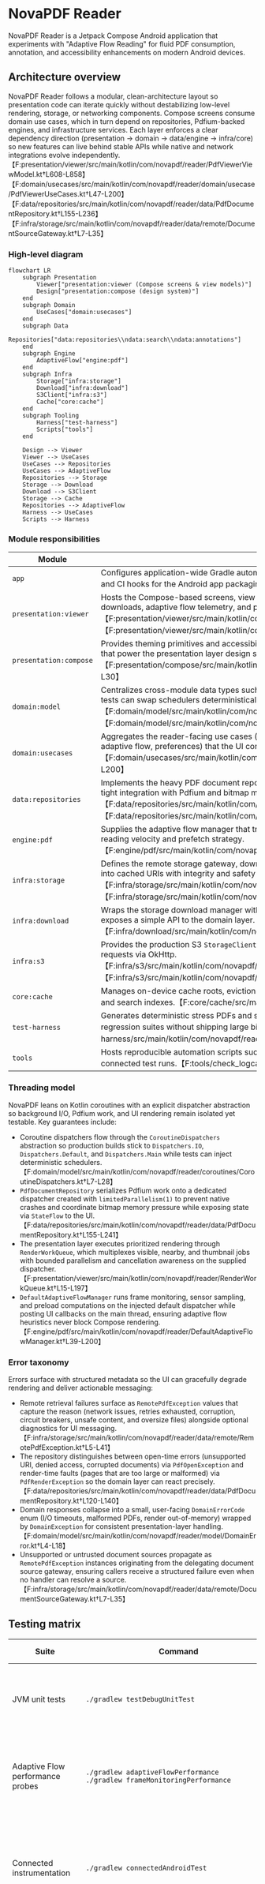 # NovaPDF Reader

NovaPDF Reader is a Jetpack Compose Android application that experiments with "Adaptive Flow Reading" for fluid PDF consumption, annotation, and accessibility enhancements on modern Android devices.

## Architecture overview

NovaPDF Reader follows a modular, clean-architecture layout so presentation code can
iterate quickly without destabilizing low-level rendering, storage, or networking
components. Compose screens consume domain use cases, which in turn depend on
repositories, Pdfium-backed engines, and infrastructure services. Each layer enforces a
clear dependency direction (presentation → domain → data/engine → infra/core) so new
features can live behind stable APIs while native and network integrations evolve
independently.【F:presentation/viewer/src/main/kotlin/com/novapdf/reader/PdfViewerViewModel.kt†L608-L858】【F:domain/usecases/src/main/kotlin/com/novapdf/reader/domain/usecase/PdfViewerUseCases.kt†L47-L200】【F:data/repositories/src/main/kotlin/com/novapdf/reader/data/PdfDocumentRepository.kt†L155-L236】【F:infra/storage/src/main/kotlin/com/novapdf/reader/data/remote/DocumentSourceGateway.kt†L7-L35】

### High-level diagram

```mermaid
flowchart LR
    subgraph Presentation
        Viewer["presentation:viewer (Compose screens & view models)"]
        Design["presentation:compose (design system)"]
    end
    subgraph Domain
        UseCases["domain:usecases"]
    end
    subgraph Data
        Repositories["data:repositories\\ndata:search\\ndata:annotations"]
    end
    subgraph Engine
        AdaptiveFlow["engine:pdf"]
    end
    subgraph Infra
        Storage["infra:storage"]
        Download["infra:download"]
        S3Client["infra:s3"]
        Cache["core:cache"]
    end
    subgraph Tooling
        Harness["test-harness"]
        Scripts["tools"]
    end

    Design --> Viewer
    Viewer --> UseCases
    UseCases --> Repositories
    UseCases --> AdaptiveFlow
    Repositories --> Storage
    Storage --> Download
    Download --> S3Client
    Storage --> Cache
    Repositories --> AdaptiveFlow
    Harness --> UseCases
    Scripts --> Harness
```

### Module responsibilities

| Module | Responsibilities |
| --- | --- |
| `app` | Configures application-wide Gradle automation, including PDFium validation, signing credential resolution, and CI hooks for the Android app packaging pipeline.【F:app/build.gradle.kts†L34-L170】 |
| `presentation:viewer` | Hosts the Compose-based screens, view model orchestration, and render queues that coordinate remote downloads, adaptive flow telemetry, and prioritized page rendering for the reader UI.【F:presentation/viewer/src/main/kotlin/com/novapdf/reader/PdfViewerViewModel.kt†L608-L858】【F:presentation/viewer/src/main/kotlin/com/novapdf/reader/RenderWorkQueue.kt†L15-L197】 |
| `presentation:compose` | Provides theming primitives and accessibility helpers (for example the reusable haptic feedback manager) that power the presentation layer design system.【F:presentation/compose/src/main/kotlin/com/novapdf/reader/accessibility/HapticFeedbackManager.kt†L9-L30】 |
| `domain:model` | Centralizes cross-module data types such as domain error codes and coroutine dispatcher abstractions so tests can swap schedulers deterministically.【F:domain/model/src/main/kotlin/com/novapdf/reader/model/DomainError.kt†L4-L18】【F:domain/model/src/main/kotlin/com/novapdf/reader/coroutines/CoroutineDispatchers.kt†L7-L28】 |
| `domain:usecases` | Aggregates the reader-facing use cases (document lifecycle, rendering, annotations, bookmarks, search, adaptive flow, preferences) that the UI consumes behind a stable API.【F:domain/usecases/src/main/kotlin/com/novapdf/reader/domain/usecase/PdfViewerUseCases.kt†L47-L200】 |
| `data:repositories` | Implements the heavy PDF document repository, caching, and Lucene-backed search coordination, including tight integration with Pdfium and bitmap memory budgeting.【F:data/repositories/src/main/kotlin/com/novapdf/reader/data/PdfDocumentRepository.kt†L155-L236】【F:data/repositories/src/main/kotlin/com/novapdf/reader/search/DocumentSearchCoordinator.kt†L10-L18】 |
| `engine:pdf` | Supplies the adaptive flow manager that tracks frame pacing, sensor input, and preload targets to modulate reading velocity and prefetch strategy.【F:engine/pdf/src/main/kotlin/com/novapdf/reader/DefaultAdaptiveFlowManager.kt†L39-L200】 |
| `infra:storage` | Defines the remote storage gateway, download manager, and error taxonomy for resolving document sources into cached URIs with integrity and safety checks.【F:infra/storage/src/main/kotlin/com/novapdf/reader/data/remote/DocumentSourceGateway.kt†L7-L35】【F:infra/storage/src/main/kotlin/com/novapdf/reader/data/remote/PdfDownloadManager.kt†L22-L118】 |
| `infra:download` | Wraps the storage download manager with retry/backoff semantics tailored for S3-backed PDFs and exposes a simple API to the domain layer.【F:infra/download/src/main/kotlin/com/novapdf/reader/download/RemotePdfDownloader.kt†L14-L86】 |
| `infra:s3` | Provides the production S3 `StorageClient` implementation and Hilt bindings that adapt `s3://` URIs into HTTPS requests via OkHttp.【F:infra/s3/src/main/kotlin/com/novapdf/reader/integration/aws/S3StorageClient.kt†L17-L61】【F:infra/s3/src/main/kotlin/com/novapdf/reader/data/remote/di/S3Module.kt†L19-L35】 |
| `core:cache` | Manages on-device cache roots, eviction budgets, and directory hygiene for documents, thumbnails, tiles, and search indexes.【F:core/cache/src/main/kotlin/com/novapdf/reader/cache/CacheDirectories.kt†L1-L90】 |
| `test-harness` | Generates deterministic stress PDFs and storage fakes that power instrumentation, screenshot, and regression suites without shipping large binary fixtures.【F:test-harness/src/main/kotlin/com/novapdf/reader/ThousandPagePdfWriter.kt†L10-L156】 |
| `tools` | Hosts reproducible automation scripts such as the logcat analyzer that surface ANR/crash signatures during connected test runs.【F:tools/check_logcat_for_crashes.py†L9-L78】 |

### Threading model

NovaPDF leans on Kotlin coroutines with an explicit dispatcher abstraction so background
I/O, Pdfium work, and UI rendering remain isolated yet testable. Key guarantees include:

- Coroutine dispatchers flow through the `CoroutineDispatchers` abstraction so production builds stick to `Dispatchers.IO`, `Dispatchers.Default`, and `Dispatchers.Main` while tests can inject deterministic schedulers.【F:domain/model/src/main/kotlin/com/novapdf/reader/coroutines/CoroutineDispatchers.kt†L7-L28】
- `PdfDocumentRepository` serializes Pdfium work onto a dedicated dispatcher created with `limitedParallelism(1)` to prevent native crashes and coordinate bitmap memory pressure while exposing state via `StateFlow` to the UI.【F:data/repositories/src/main/kotlin/com/novapdf/reader/data/PdfDocumentRepository.kt†L155-L241】
- The presentation layer executes prioritized rendering through `RenderWorkQueue`, which multiplexes visible, nearby, and thumbnail jobs with bounded parallelism and cancellation awareness on the supplied dispatcher.【F:presentation/viewer/src/main/kotlin/com/novapdf/reader/RenderWorkQueue.kt†L15-L197】
- `DefaultAdaptiveFlowManager` runs frame monitoring, sensor sampling, and preload computations on the injected default dispatcher while posting UI callbacks on the main thread, ensuring adaptive flow heuristics never block Compose rendering.【F:engine/pdf/src/main/kotlin/com/novapdf/reader/DefaultAdaptiveFlowManager.kt†L39-L200】

### Error taxonomy

Errors surface with structured metadata so the UI can gracefully degrade rendering and
deliver actionable messaging:

- Remote retrieval failures surface as `RemotePdfException` values that capture the reason (network issues, retries exhausted, corruption, circuit breakers, unsafe content, and oversize files) alongside optional diagnostics for UI messaging.【F:infra/storage/src/main/kotlin/com/novapdf/reader/data/remote/RemotePdfException.kt†L5-L41】
- The repository distinguishes between open-time errors (unsupported URI, denied access, corrupted documents) via `PdfOpenException` and render-time faults (pages that are too large or malformed) via `PdfRenderException` so the domain layer can react precisely.【F:data/repositories/src/main/kotlin/com/novapdf/reader/data/PdfDocumentRepository.kt†L120-L140】
- Domain responses collapse into a small, user-facing `DomainErrorCode` enum (I/O timeouts, malformed PDFs, render out-of-memory) wrapped by `DomainException` for consistent presentation-layer handling.【F:domain/model/src/main/kotlin/com/novapdf/reader/model/DomainError.kt†L4-L18】
- Unsupported or untrusted document sources propagate as `RemotePdfException` instances originating from the delegating document source gateway, ensuring callers receive a structured failure even when no handler can resolve a source.【F:infra/storage/src/main/kotlin/com/novapdf/reader/data/remote/DocumentSourceGateway.kt†L7-L35】

## Testing matrix

| Suite | Command | Primary coverage | Notes |
| --- | --- | --- | --- |
| JVM unit tests | `./gradlew testDebugUnitTest` | View models, repositories, and utility layers using Robolectric and standard unit runners. | Runs quickly on the host and honors the injected coroutine dispatchers for deterministic scheduling.【F:domain/model/src/main/kotlin/com/novapdf/reader/coroutines/CoroutineDispatchers.kt†L7-L28】 |
| Adaptive Flow performance probes | `./gradlew adaptiveFlowPerformance`<br>`./gradlew frameMonitoringPerformance` | Exercises frame pacing heuristics and adaptive flow backpressure logic without launching the full test matrix. | Both tasks reuse the dedicated Robolectric suites for the adaptive flow manager and report regressions immediately.【F:README.md†L104-L113】 |
| Connected instrumentation | `./gradlew connectedAndroidTest` | Full UI automation, remote download flows, and screenshot harness validation on emulators or devices. | Requires API 32+ system images and benefits from the emulator launch arguments below. Logs can be post-processed with `tools/check_logcat_for_crashes.py` to surface ANR or crash signatures.【F:README.md†L121-L166】【F:tools/check_logcat_for_crashes.py†L9-L78】 |
| Macrobenchmark & baseline profile | `./gradlew :baselineprofile:connectedBenchmarkAndroidTest --stacktrace` | Measures cold start, frame pacing, and render performance budgets while guarding the committed baseline profile. | Fails the build if thresholds regress; follow up with `:app:generateReleaseBaselineProfile` to refresh shipped profiles.【F:README.md†L199-L238】 |
| Screenshot harness | `adb shell am instrument …` (see below) | Captures deterministic device-side PNGs with metadata for documentation and regressions. | Also callable through `tools/capture_screenshots.py` for host-side captures and log synchronization.【F:README.md†L176-L197】 |

### Regression documentation

Record any instability you discover in [`docs/regressions`](docs/regressions) so the
team can reproduce and verify fixes quickly. The [regression playbook](docs/regressions/README.md)
explains when to file a note, which sections to include, and provides a ready-to-copy
template that matches our existing Pdfium crash write-up.【F:docs/regressions/README.md†L1-L87】

## Adaptive Flow performance tooling

Adaptive Flow now records frame pacing through `Choreographer` on the main thread so that preloading logic can back off when the UI is under pressure. Two dedicated Gradle tasks are available to exercise the timing heuristics and frame monitoring in isolation:

```
./gradlew adaptiveFlowPerformance
./gradlew frameMonitoringPerformance
```

Both tasks reuse the Robolectric unit tests backing the Adaptive Flow manager and give fast feedback without running the full unit test suite.

## Fallback modes

The reader automatically downgrades risky subsystems when repeated crashes or
resource failures trip its safety guards. The [fallback mode
reference](docs/fallback-modes.md) documents every recovery path, the
conditions that enable it, how to reproduce each one manually, and the
user-visible breadcrumbs/snackbars that confirm the fallback is active.

## Sample PDF fixture

Automated tests and screenshot generation rely on a tiny CC0 1.0 licensed document that now ships inline with the instrumentation test sources. The encoded fixture is decoded directly into the device cache before opening it in the viewer so rendering can be validated without relying on external network services or bundling binary blobs in git.

See `docs/sample-pdf-license.md` for the redistribution notice covering the bundled document.

## Running connected Android tests locally

Instrumentation and macrobenchmark tests require an Android SDK installation that includes
the `platform-tools`, `build-tools`, and emulator components for API level 32.

1. Install the Android command-line tools and use `sdkmanager` to download the required
   packages:

   ```bash
  sdkmanager "platform-tools" "build-tools;34.0.0" "platforms;android-32" "emulator"
   ```

2. Point Gradle to your SDK installation by setting `ANDROID_SDK_ROOT`/`ANDROID_HOME` or by
   adding an `sdk.dir=/absolute/path/to/sdk` entry to `local.properties`.

3. Ensure that a device or emulator is available before invoking:

   ```bash
   ./gradlew connectedAndroidTest
   ```

### Emulator launch arguments

For reliable UI tests, start the Android emulator with snapshots disabled and
ample memory/storage to reduce hangs during heavy PDF rendering. Provision the
virtual device with at least 6 GB of RAM (8 GB preferred) and an 8 GB writable data partition, and
ensure hardware acceleration (KVM/HAXM/Hypervisor) is available so the
instrumentation run has full CPU access. Prefer the software SwiftShader GPU
(`-gpu swiftshader_indirect`) unless you have confirmed a dedicated GPU is
stable under load. The readiness checks now require a cold boot (`-no-snapshot-load -wipe-data`) on every
launch and insist on SwiftShader unless you explicitly opt in to hardware GPU
mode and confirm KVM safety. Set `NOVAPDF_ALLOW_HARDWARE_GPU=1` together with
`NOVAPDF_EMULATOR_KVM_CONFIRMED_SAFE=1` (or run on a host that exposes a
read/write `/dev/kvm`) to bypass the SwiftShader guardrail.
Always wipe user data and cold boot the emulator before
invocation so no residue from earlier runs remains (set
`NOVAPDF_EMULATOR_ENFORCE_SNAPSHOT_FLAGS=0` to disable this enforcement for local debugging):

```bash
emulator @NovaPDFApi32 \
    -no-snapshot-save \
    -no-snapshot-load \
    -wipe-data \
    -no-boot-anim \
    -accel on \
    -memory 8192 \
    -partition-size 8192 \
    -gpu swiftshader_indirect
```

Use `-accel off` if the host machine does not support KVM acceleration.

When no device is present, the build gracefully skips connected tests while still verifying
that the project compiles.

NovaPDF's Gradle automation also issues `adb shell cmd appops set com.google.android.gms REQUEST_INSTALL_PACKAGES ignore` and
`UPDATE_PACKAGES_WITHOUT_USER_ACTION ignore` so Play Services cannot trigger auto-updates on the
shared test images. This keeps background download storms from starving instrumentation
runs; ensure your custom emulator snapshots expose the `cmd appops` utility so the
suppression can be applied automatically.

## Amazon S3 integration

- Remote documents can be referenced with `s3://bucket/key.pdf` URIs; the injected `S3StorageClient` validates the scheme, extracts the bucket/key, and performs the download via OkHttp before streaming the response back to the caller.【F:infra/s3/src/main/kotlin/com/novapdf/reader/integration/aws/S3StorageClient.kt†L17-L56】
- Hilt wiring in `infra:s3` binds the S3 client as the active `StorageClient` and provisions a `PdfDownloadManager`, so including the module in your app dependency graph enables S3-backed downloads automatically.【F:infra/s3/src/main/kotlin/com/novapdf/reader/data/remote/di/S3Module.kt†L19-L35】
- The `S3RemotePdfDownloader` composes exponential backoff and retry semantics on top of the download manager, emitting structured `RemotePdfException` failures when the remote object is unreachable or unsafe; callers can opt in to large files when the UI gains user consent.【F:infra/download/src/main/kotlin/com/novapdf/reader/download/RemotePdfDownloader.kt†L14-L86】
- Ensure your buckets serve either public objects or pre-signed URLs over HTTPS. Authenticated downloads require producing a signed `s3://` URI that maps to an HTTP 200 response for the constructed `https://bucket.s3.amazonaws.com/key` request; otherwise the client surfaces an `IOException` with the failing status code.【F:infra/s3/src/main/kotlin/com/novapdf/reader/integration/aws/S3StorageClient.kt†L26-L44】
- For local testing, you can point the downloader at mock S3-compatible endpoints (for example LocalStack) by overriding the injected `OkHttpClient` configuration or substituting a fake `StorageClient` in Hilt tests, mirroring how the test harness provides deterministic storage fakes.【F:test-harness/src/main/kotlin/com/novapdf/reader/storage/TestStorageClients.kt†L1-L85】

## Programmatic screenshot capture

The screenshot harness can capture UI frames directly on the device when invoked with
```
adb shell am instrument -w -r \
    -e runScreenshotHarness true \
    -e captureProgrammaticScreenshots true \
    -e testPackageName com.novapdf.reader.test \
    -e class com.novapdf.reader.ScreenshotHarnessTest#openThousandPageDocumentForScreenshots \
    com.novapdf.reader.test/dagger.hilt.android.testing.HiltTestRunner
```

When the `captureProgrammaticScreenshots` argument is `true`, the harness saves a PNG in the
instrumentation cache directory and temporarily adopts the
`FOREGROUND_SERVICE_MEDIA_PROJECTION` permission so the process only opts into the
`mediaProjection` foreground service type while the screenshot is recorded.

For host-side captures, run `tools/capture_screenshots.py`. Install the debug and androidTest APKs
on the target device once before invoking the script. Provide the harness test package explicitly
either via `--test-package com.novapdf.reader.test`, by exporting the
`NOVAPDF_SCREENSHOT_TEST_PACKAGE` environment variable, or by editing
`config/screenshot-harness.env` so the script can resolve the instrumentation application reliably:

```
./gradlew :app:installDebug :app:installDebugAndroidTest
```

The script launches the harness, waits for the ready handshake flags, and records a PNG via
`adb exec-out screencap -p`. The output filenames follow the `<docId>_pageNNNN.png` convention
using the sanitized document ID and the one-based page number reported by the harness. The ready
flag payload now includes JSON metadata describing the document ID, sanitized identifier, page
index, and total page count so downstream tooling can reason about the captured frame
deterministically.

### Stabilising heavy PDF screenshot runs

`tools/capture_screenshots_ci.sh` now clears the harness cache directories before each launch and
automatically retries once when the readiness flag fails to materialise, which keeps stale
thousand-page fixtures from blocking subsequent attempts. The script also honours the following
environment variables so especially slow devices can expand the waiting windows without modifying
the wrapper:

| Variable | Description |
| --- | --- |
| `NOVAPDF_ACTIVITY_MANAGER_TIMEOUT` / `NOVAPDF_ACTIVITY_MANAGER_TIMEOUT_SCALE` | Override or scale the Activity Manager warm-up timeout (defaults to the dynamic snapshot heuristics). |
| `NOVAPDF_HARNESS_READY_TIMEOUT` / `NOVAPDF_HARNESS_READY_TIMEOUT_SCALE` | Override or scale how long the harness waits for the screenshot readiness flag. |
| `NOVAPDF_HARNESS_READY_RETRIES` | Number of additional attempts to make after a readiness timeout (default `1`). |

### Running the harness on Firebase Test Lab

Physical devices in Firebase Test Lab avoid local virtualization limits when capturing the
thousand-page stress document. The `tools/firebase_run_screenshot_harness.sh` helper wraps the
`gcloud firebase test android run` invocation with sane defaults for the harness class, environment
variables, and directories to pull so you only supply the APKs:

```bash
./gradlew :app:assembleDebug :app:assembleDebugAndroidTest
tools/firebase_run_screenshot_harness.sh \
    --app app/build/outputs/apk/debug/app-debug.apk \
    --test app/build/outputs/apk/androidTest/debug/app-debug-androidTest.apk \
    --device model=panther,version=34
```

Pass `--dry-run` to inspect the underlying `gcloud` command or add repeated `--environment` flags to
propagate extra instrumentation arguments.

When running in CI environments, provide service account credentials via one of the
following environment variables so the helper can authenticate automatically without
interactive `gcloud` commands:

- `NOVAPDF_FTL_SERVICE_ACCOUNT_KEY` – raw JSON credentials contents.
- `NOVAPDF_FTL_SERVICE_ACCOUNT_KEY_B64` – base64-encoded JSON credentials.
- `GOOGLE_APPLICATION_CREDENTIALS` – filesystem path to a JSON credentials file, the raw JSON
  payload, or a base64-encoded JSON payload.

If no credentials are available, the script falls back to prompting for manual
`gcloud auth login` instructions and exits with an error.

## Baseline profile generation and macrobenchmarks

NovaPDF ships a baseline profile so cold starts and the initial render of large documents
benefit from ahead-of-time compilation. The profile lives at
`app/src/main/baseline-prof.txt` and is regenerated from the Macrobenchmark test suite in
the `baselineprofile` module.

1. Boot a physical device or emulator running API 32+ with hardware acceleration enabled.
   Always rerun baseline and macrobenchmark jobs on the exact same
   hardware profile and system image (API level, RAM, and CPU) so
   performance comparisons remain deterministic.
2. Install the debug build once so shared test fixtures are staged:

   ```bash
   ./gradlew :app:assembleDebug :app:assembleDebugAndroidTest
   ```

3. Execute the macrobench regressions to enforce the current performance budgets:

   ```bash
   ./gradlew :baselineprofile:connectedBenchmarkAndroidTest --stacktrace
   ```

   The run fails if cold-start, frame pacing, or render times regress beyond the thresholds
   encoded in `RegressionBenchmark`.

4. Generate a fresh baseline profile and copy it into the application module:

   ```bash
   ./gradlew :app:generateReleaseBaselineProfile --stacktrace
   cp "$(find app/build -type f -iname 'baseline-prof.txt' -path '*/release/*' -print -quit)" \
     app/src/main/baseline-prof.txt
   ```

5. Review the diff and commit the updated file together with any performance-sensitive
   code changes:

   ```bash
   git diff -- app/src/main/baseline-prof.txt
   ```

To avoid forgetting this step, install the provided Git pre-commit hook once per clone:

```bash
git config core.hooksPath tools/git-hooks
```

The hook inspects staged changes and blocks commits that touch performance-sensitive
code (Gradle configuration, source files under `src/main`, and other critical source
types) without also staging the updated `app/src/main/baseline-prof.txt`. When it
triggers, regenerate the profile, stage the file, and re-run the commit.

The CI workflow repeats these steps on a matrix device and fails the build if the generated
profile diverges from the committed snapshot, preventing stale artefacts from shipping. Pull
requests also receive an automated warning (both as workflow annotations and a sticky bot
comment) when they modify performance-sensitive code without refreshing
`app/src/main/baseline-prof.txt`. The reminder highlights the files that triggered the check
and reiterates the need for macrobenchmark coverage of real user journeys so the regenerated
profile reflects the updated execution paths, making it harder to forget the regeneration step.

Recent macrobenchmark results and the generated baseline profile snapshot are captured under
`docs/performance/baselineprofile/runs`. Execute

```bash
python3 tools/scripts/retire_performance_results.py
```

after landing fresh artefacts to enforce the 90-day retention window and keep the repository's
documentation representative of current builds.

## CI validation for heavy PDF workloads

Continuous integration now provisions a synthetic stress PDF with 32 pages that mix large,
panoramic, and extreme aspect ratios to exercise Pdfium rendering paths. Instrumentation
tests open portrait, landscape, tall infographic, and ultra-wide panorama variants of the
document and drive a thousand-page fixture through the UI to ensure the viewer can handle
atypical source material. The workflow invokes `connectedAndroidTest` with
`--rerun-tasks --no-build-cache` so the heavy document scenarios always execute on every
matrix device instead of being satisfied from prior outputs. It fails fast if logcat
reports an Application Not Responding dialog, fatal Java exception, fatal signal, or forced
process restart for `com.novapdf.reader`. It also verifies that both the
`LargePdfInstrumentedTest.openLargeAndUnusualDocumentWithoutAnrOrCrash` and
`PdfViewerUiAutomatorTest.loadsThousandPageDocumentAndActivatesAdaptiveFlow` cases ran
without being skipped so regressions cannot silently avoid the heavy document coverage. To
reproduce the checks locally, run `./gradlew connectedAndroidTest` on an emulator or device
and inspect `adb logcat` for `ANR in com.novapdf.reader` or fatal exception entries.

When the `FIREBASE_SERVICE_ACCOUNT_JSON` and `FIREBASE_PROJECT_ID` secrets are present,
the CI workflow skips emulator provisioning entirely and pushes the instrumentation APKs to
Firebase Test Lab physical devices instead. The emulator matrix still builds the binaries so
artifact consumers receive consistent outputs, but device interactions, log collection, and
macrobenchmarks are delegated to Test Lab. This keeps the pipeline focused on real hardware
while retaining a deterministic fallback path when the Firebase credentials are unavailable.
The helper script `tools/check_logcat_for_crashes.py` mirrors the CI check and can be
run locally with captured logcat or bugreport dumps to confirm that no ANR or crash
signatures were recorded:

```bash
adb logcat -d > logcat-after-tests.txt
tools/check_logcat_for_crashes.py
```

Pass different log or bugreport paths (compressed archives are supported) or a
custom package name if needed:

```bash
tools/check_logcat_for_crashes.py path/to/log.txt --package com.example.app
```

## CI runner maintenance

Stable CI throughput depends on proactively maintaining the runner fleet.

* Apply OS, emulator, and virtualization updates on a regular cadence so new jobs inherit
  the latest fixes. Nodes that lag behind the rest of the fleet add avoidable latency to
  Gradle configuration and instrumentation start-up, so favour rebuilding outdated images
  instead of patching them piecemeal.
* Investigate runners that repeatedly trigger the emulator watchdog or stall during boot;
  the `tools/emulator_watchdog.sh` probe emits structured errors after a configurable period
  of failed health checks, making it easy to spot machines that need to be recycled.
  Retire or reprovision any host that accumulates these alerts instead of letting flakiness
  accumulate in the queue.
* Before opening the queue, run the screenshot harness health check so instrumentation
  dependencies are verified on real hardware. The screenshot tooling embeds a
  `HarnessHealthcheckTest` and automatically executes it whenever a capture attempt times out,
  which surfaces misconfigured or unhealthy devices early.
* When a job stops making progress (no log output, Gradle stuck in `IDLE`, emulator never boots),
  reboot the affected runner immediately and re-run the health check. Persistent offenders should
  be rebuilt or removed from rotation so they do not soak up capacity.
* Use `tools/device_fleet_health.py` to orchestrate the screenshot harness health check across
  every connected device or emulator. The script captures instrumentation phase/testpoint metrics
  alongside CPU, memory, and hardware properties so repeated failures can be correlated with
  specific models or hosts. Invoke it with `--output-json fleet-health.json` inside maintenance
  windows to archive instability trends over time.

## Android cache compatibility

Android 9 (API 28) and higher restrict access to `Thread.threadLocalRandomProbe`, a hidden
runtime API that Caffeine depends on for its concurrent cache implementation. Starting with
Android 12L/13 (API 32) the method is completely blocked which causes an immediate crash as
soon as Caffeine tries to initialize. NovaPDF therefore no longer ships Caffeine on any
runtime target. The bitmap/page cache now relies on `androidx.collection.LruCache`, which is safe on
all supported API levels and runs on a lightweight `Mutex` to guarantee thread-safety.

If you need eviction or expiry semantics beyond the built-in LRU behaviour, prefer layering
those policies on top of `LruCache` or storing metadata in Room/SQLite. Before adding any new
third-party cache library, verify that it is explicitly supported on API 30/32/34 and does not
depend on non-SDK interfaces. The CI pipeline contains a regression check that fails the build
if the `com.github.benmanes.caffeine` package resurfaces in the dependency graph so this
regression cannot silently return.

## Gradle wrapper bootstrap

Binary assets such as the `gradle-wrapper.jar` are intentionally not stored in this repository. Instead, the wrapper JAR is stored as a Base64 text file at `gradle/wrapper/gradle-wrapper.jar.base64`. The included `gradlew` and `gradlew.bat` scripts automatically decode this archive to `gradle/wrapper/gradle-wrapper.jar` (Gradle 8.5) the first time you run them.

If your environment blocks execution of Python, PowerShell, or the `base64` utility, manually decode the file or download the wrapper from `https://services.gradle.org/distributions/gradle-8.5-bin.zip` and copy `gradle-8.5/lib/plugins/gradle-wrapper-8.5.jar` to `gradle/wrapper/gradle-wrapper.jar` before invoking Gradle.
